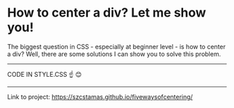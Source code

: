 # How to center a div? Let me show you!
The biggest question in CSS - especially at beginner level - is how to center a div? Well, there are some solutions I can show you to solve this problem.<br>
<hr>
CODE IN STYLE.CSS ☝ 😊
<hr>
Link to project: <a href="https://szcstamas.github.io/fivewaysofcentering/">https://szcstamas.github.io/fivewaysofcentering/</a>
